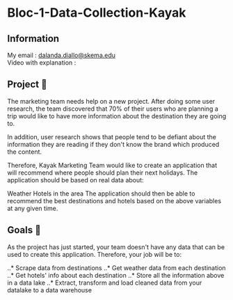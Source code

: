 # Bloc-1-Data-Collection-Kayak

## Information
My email : dalanda.diallo@skema.edu  
Video with explanation :  

## Project 🚧
The marketing team needs help on a new project. After doing some user research, the team discovered that 70% of their users who are planning a trip would like to have more information about the destination they are going to.

In addition, user research shows that people tend to be defiant about the information they are reading if they don't know the brand which produced the content.

Therefore, Kayak Marketing Team would like to create an application that will recommend where people should plan their next holidays. The application should be based on real data about:

Weather
Hotels in the area
The application should then be able to recommend the best destinations and hotels based on the above variables at any given time.

## Goals 🎯
As the project has just started, your team doesn't have any data that can be used to create this application. Therefore, your job will be to:

..* Scrape data from destinations
..* Get weather data from each destination
..* Get hotels' info about each destination
..* Store all the information above in a data lake
..* Extract, transform and load cleaned data from your datalake to a data warehouse
